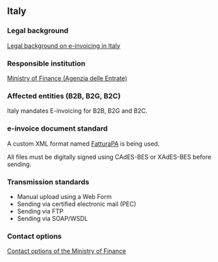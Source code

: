 ## Italy

### Legal background

[Legal background on e-invoicing in Italy](https://www.fatturapa.gov.it/it/norme-e-regole/normativa/)

### Responsible institution

[Ministry of Finance (Agenzia delle Entrate)](https://www.fatturapa.gov.it/it/index.html)

### Affected entities (B2B, B2G, B2C)

Italy mandates E-invoicing for B2B, B2G and B2C.

### e-invoice document standard

A custom XML format named [FatturaPA](https://www.fatturapa.gov.it/it/norme-e-regole/documentazione-fattura-elettronica/formato-fatturapa/) is being used.

All files must be digitally signed using CAdES-BES or XAdES-BES before sending.

### Transmission standards

 * Manual upload using a Web Form
 * Sending via certified electronic mail (PEC)
 * Sending via FTP
 * Sending via SOAP/WSDL

### Contact options

[Contact options of the Ministry of Finance](https://www.fatturapa.gov.it/it/assistenza/)